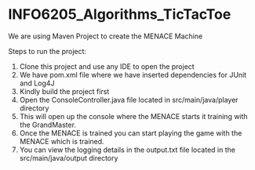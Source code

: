 # INFO6205_Algorithms_TicTacToe

We are using Maven Project to create the MENACE Machine

Steps to run the project:
1) Clone this project and use any IDE to open the project
2) We have pom.xml file where we have inserted dependencies for JUnit and Log4J
3) Kindly build the project first
4) Open the ConsoleController.java file located in src/main/java/player directory
5) This will open up the console where the MENACE starts it training with the GrandMaster.
6) Once the MENACE is trained you can start playing the game with the MENACE which is trained.
7) You can view the logging details in the output.txt file located in the src/main/java/output directory

